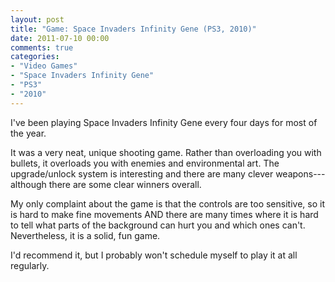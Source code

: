 ```yaml
---
layout: post
title: "Game: Space Invaders Infinity Gene (PS3, 2010)"
date: 2011-07-10 00:00
comments: true
categories:
- "Video Games"
- "Space Invaders Infinity Gene"
- "PS3"
- "2010"
---
```


I've been playing Space Invaders Infinity Gene every four days for
most of the year.

It was a very neat, unique shooting game. Rather than overloading
you with bullets, it overloads you with enemies and environmental
art. The upgrade/unlock system is interesting and there are many
clever weapons---although there are some clear winners overall.

My only complaint about the game is that the controls are too
sensitive, so it is hard to make fine movements AND there are many
times where it is hard to tell what parts of the background can
hurt you and which ones can't. Nevertheless, it is a solid, fun
game.

I'd recommend it, but I probably won't schedule myself to play it
at all regularly.
